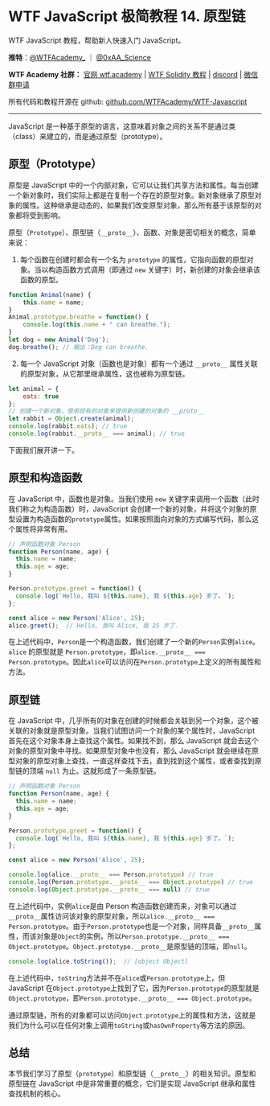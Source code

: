 # WTF JavaScript 极简教程 14. 原型链

WTF JavaScript 教程，帮助新人快速入门 JavaScript。

**推特**：[@WTFAcademy_](https://twitter.com/WTFAcademy_) ｜ [@0xAA_Science](https://twitter.com/0xAA_Science)

**WTF Academy 社群：** [官网 wtf.academy](https://wtf.academy/) | [WTF Solidity 教程](https://github.com/AmazingAng/WTFSolidity) | [discord](https://discord.wtf.academy/) | [微信群申请](https://docs.google.com/forms/d/e/1FAIpQLSe4KGT8Sh6sJ7hedQRuIYirOoZK_85miz3dw7vA1-YjodgJ-A/viewform?usp=sf_link)

所有代码和教程开源在 github: [github.com/WTFAcademy/WTF-Javascript](https://github.com/WTFAcademy/WTF-Javascript)

---

JavaScript 是一种基于原型的语言，这意味着对象之间的关系不是通过类（class）来建立的，而是通过原型（prototype）。

## 原型（Prototype）

原型是 JavaScript 中的一个内部对象，它可以让我们共享方法和属性。每当创建一个新对象时，我们实际上都是在复制一个存在的原型对象。新对象继承了原型对象的属性。这种继承是动态的，如果我们改变原型对象，那么所有基于该原型的对象都将受到影响。

原型（`Prototype`）、原型链（`__proto__`）、函数、对象是密切相关的概念，简单来说：

1. 每个函数在创建时都会有一个名为 `prototype` 的属性，它指向函数的原型对象。当以构造函数方式调用（即通过 `new` 关键字）时，新创建的对象会继承该函数的原型。

  ```javascript
  function Animal(name) {
      this.name = name;
  }
  Animal.prototype.breathe = function() {
      console.log(this.name + " can breathe.");
  }
  let dog = new Animal('Dog');
  dog.breathe(); // 输出：Dog can breathe.
  ```

2. 每一个 JavaScript 对象（函数也是对象）都有一个通过 `__proto__` 属性关联的原型对象，从它那里继承属性，这也被称为原型链。

  ```js
  let animal = {
      eats: true
  };
  // 创建一个新对象，使用现有的对象来提供新创建的对象的 __proto__
  let rabbit = Object.create(animal);
  console.log(rabbit.eats); // true
  console.log(rabbit.__proto__ === animal); // true
  ```

下面我们展开讲一下。

## 原型和构造函数

在 JavaScript 中，函数也是对象。当我们使用 `new` 关键字来调用一个函数（此时我们称之为构造函数）时，JavaScript 会创建一个新的对象，并将这个对象的原型设置为构造函数的`prototype`属性。如果按照面向对象的方式编写代码，那么这个属性将非常有用。

```javascript
// 声明函数对象 Person
function Person(name, age) {
  this.name = name;
  this.age = age;
}

Person.prototype.greet = function() {
  console.log(`Hello, 我叫 ${this.name}, 我 ${this.age} 岁了。`);
};

const alice = new Person('Alice', 25);
alice.greet();  // Hello, 我叫 Alice, 我 25 岁了.
```

在上述代码中，`Person`是一个构造函数，我们创建了一个新的`Person`实例`alice`。`alice` 的原型就是 `Person.prototype`，即`alice.__proto__ === Person.prototype`。因此`alice`可以访问在`Person.prototype`上定义的所有属性和方法。

## 原型链

在 JavaScript 中，几乎所有的对象在创建的时候都会关联到另一个对象，这个被关联的对象就是原型对象。当我们试图访问一个对象的某个属性时，JavaScript 首先在这个对象本身上查找这个属性。如果找不到，那么 JavaScript 就会去这个对象的原型对象中寻找。如果原型对象中也没有，那么 JavaScript 就会继续在原型对象的原型对象上查找，一直这样查找下去，直到找到这个属性，或者查找到原型链的顶端 `null` 为止。这就形成了一条原型链。

```javascript
// 声明函数对象 Person
function Person(name, age) {
  this.name = name;
  this.age = age;
}

Person.prototype.greet = function() {
  console.log(`Hello, 我叫 ${this.name}, 我 ${this.age} 岁了。`);
};

const alice = new Person('Alice', 25);

console.log(alice.__proto__ === Person.prototype) // true
console.log(Person.prototype.__proto__ === Object.prototype) // true
console.log(Object.prototype.__proto__ === null) // true
```

在上述代码中，实例`alice`是由 Person 构造函数创建而来，对象可以通过`__proto__`属性访问该对象的原型对象，所以`alice.__proto__ === Person.prototype`。由于`Person.prototype`也是一个对象，同样具备`__proto__`属性，而该对象是`Object`的实例，所以`Person.prototype.__proto__ === Object.prototype`。`Object.prototype.__proto__`是原型链的顶端，即`null`。

```javascript
console.log(alice.toString());  // [object Object]
```

在上述代码中，`toString`方法并不在`alice`或`Person.prototype`上，但 JavaScript 在`Object.prototype`上找到了它，因为`Person.prototype`的原型就是`Object.prototype`，即`Person.prototype.__proto__ === Object.prototype`。

通过原型链，所有的对象都可以访问`Object.prototype`上的属性和方法，这就是我们为什么可以在任何对象上调用`toString`或`hasOwnProperty`等方法的原因。

## 总结

本节我们学习了原型（`prototype`）和原型链（`__proto__`）的相关知识。原型和原型链在 JavaScript 中是非常重要的概念，它们是实现 JavaScript 继承和属性查找机制的核心。
